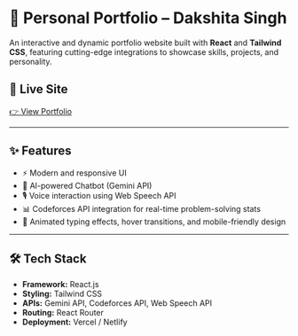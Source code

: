 # 🚀 Personal Portfolio – Dakshita Singh

An interactive and dynamic portfolio website built with **React** and **Tailwind CSS**, featuring cutting-edge integrations to showcase skills, projects, and personality.

## 🔗 Live Site  
[👉 View Portfolio](https://your-portfolio-link.com)

---

## ✨ Features

- ⚡ Modern and responsive UI  
- 🤖 AI-powered Chatbot (Gemini API)  
- 🎙️ Voice interaction using Web Speech API  
- 📊 Codeforces API integration for real-time problem-solving stats  
- 💫 Animated typing effects, hover transitions, and mobile-friendly design  

---

## 🛠️ Tech Stack

- **Framework:** React.js  
- **Styling:** Tailwind CSS  
- **APIs:** Gemini API, Codeforces API, Web Speech API  
- **Routing:** React Router  
- **Deployment:** Vercel / Netlify  
